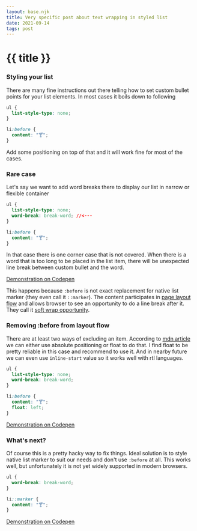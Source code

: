 ```yaml
---
layout: base.njk
title: Very specific post about text wrapping in styled list
date: 2021-09-14
tags: post
---
```

# {{ title }}

### Styling your list

There are many fine instructions out there telling how to set custom bullet points for your list elements. In most cases it boils down to following

``` css
ul {
  list-style-type: none;
}

li:before {
  content: "🍸";
}
```

Add some positioning on top of that and it will work fine for most of the cases. 

### Rare case

Let's say we want to add word breaks there to display our list in narrow or flexible container

``` css
ul {
  list-style-type: none;
  word-break: break-word; //<---
}

li:before {
  content: "🍸";
}
```

In that case there is one corner case that is not covered. When there is a word that is too long to be placed in the list item, there will be unexpected line break between custom bullet and the word. 

[Demonstration on Codepen](https://codepen.io/totally___normal/pen/KKqXVPL?editors=1100)

This happens because `:before` is not exact replacement for native list marker (they even call it `::marker`). The content participates in [page layout flow](https://developer.mozilla.org/en-US/docs/Web/CSS/CSS_Flow_Layout/In_Flow_and_Out_of_Flow) and allows browser to see an opportunity to do a line break after it. They call it [soft wrap opportunity](https://drafts.csswg.org/css-text/#line-break-details).

### Removing :before from layout flow

There are at least two ways of excluding an item. According to [mdn article](https://developer.mozilla.org/en-US/docs/Web/CSS/CSS_Flow_Layout/In_Flow_and_Out_of_Flow#taking_an_item_out_of_flow) we can either use absolute positioning or float to do that. I find float to be pretty reliable in this case and recommend to use it. And in nearby future we can even use `inline-start` value so it works well with rtl languages. 

``` css
ul {
  list-style-type: none;
  word-break: break-word;
}

li:before {
  content: "🍸";
  float: left;
}
```

[Demonstration on Codepen](https://codepen.io/totally___normal/pen/JjJrRRN?editors=0100)

### What's next?

Of course this is a pretty hacky way to fix things. Ideal solution is to style native list marker to suit our needs and don't use `:before` at all. This works well, but unfortunately it is not yet widely supported in modern browsers.

``` css
ul {
  word-break: break-word;
}

li::marker {
  content: "🍸";
}
```

[Demonstration on Codepen](https://codepen.io/totally___normal/pen/wverzrZ?editors=0100)